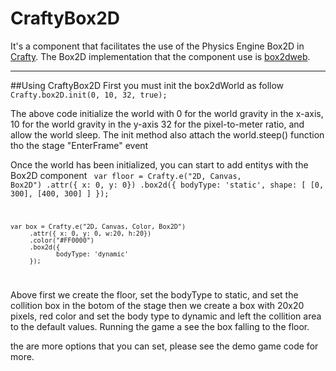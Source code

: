 # CraftyBox2D
It's a component that facilitates the use of the Physics Engine Box2D in [Crafty](http://craftyjs.com/). The Box2D implementation 
that the component use is [box2dweb](http://code.google.com/p/box2dweb/).

***

##Using CraftyBox2D
First you must init the box2dWorld as follow
<code>
	Crafty.box2D.init(0, 10, 32, true);
</code>

The above code initialize the world with 0 for the world gravity in the x-axis, 10 for the world gravity in the y-axis
32 for the pixel-to-meter ratio, and allow the world sleep. The init method also attach the world.steep() function tho
the stage "EnterFrame" event

Once the world has been initialized, you can start to add entitys with the Box2D component
<code>
	 var floor = Crafty.e("2D, Canvas, Box2D")
		.attr({ x: 0, y: 0})
		.box2d({
			bodyType: 'static',
			shape: [
					[0, 300],
					[400, 300]
				]
		});
						
    var box = Crafty.e("2D, Canvas, Color, Box2D")
		 .attr({ x: 0, y: 0, w:20, h:20})
		 .color("#FF0000")
		 .box2d({
				bodyType: 'dynamic'
		 });
</code>

Above first we create the floor, set the bodyType to static, and set the collition box in the botom of the stage
then we create a box with 20x20 pixels, red color and set the body type to dynamic and left the collition area to
the default values. Running the game a see the box falling to the floor.

the are more options that you can set, please see the demo game code for more.